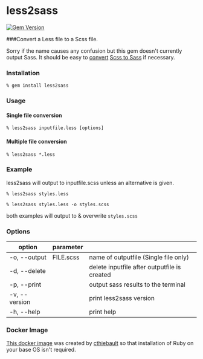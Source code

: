 # less2sass
[![Gem Version](https://badge.fury.io/rb/less2sass.svg)](https://badge.fury.io/rb/less2sass)

###Convert a Less file to a Scss file.

Sorry if the name causes any confusion but this gem doesn't currently output Sass. It should be easy to [convert](http://www.sasstoscss.com/) [Scss to Sass](http://sass-lang.com/documentation/#executables) if necessary.

### Installation
    % gem install less2sass

### Usage
#### Single file conversion

    % less2sass inputfile.less [options]

#### Multiple file conversion

    % less2sass *.less

### Example
less2sass will output to inputfile.scss unless an alternative is given.

    % less2sass styles.less

    % less2sass styles.less -o styles.scss
both examples will output to & overwrite `styles.scss`

### Options

| option          | parameter    |                              |
|---------------  |------------  |----------------------------  |
| -o, --output    | FILE.scss    | name of outputfile (Single file only)           |
| -d, --delete    |              | delete inputfile after outputfile is created |
| -p, --print     |              | output sass results to the terminal |
| -v, --version   |              | print less2sass version      |
| -h, --help      |              | print help                   |

### Docker Image

[This docker image](https://hub.docker.com/r/cthiebault/less2sass/) was created by [cthiebault](https://github.com/cthiebault) so that installation of Ruby on your base OS isn't required.
